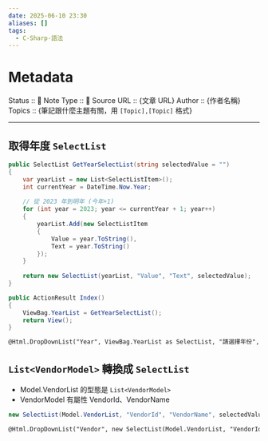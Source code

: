 ```yaml
---
date: 2025-06-10 23:30
aliases: []
tags:
  - C-Sharp-語法
---
```


# Metadata
Status :: 🌱
Note Type :: 📰
Source URL :: {文章 URL}
Author :: {作者名稱}
Topics :: {筆記跟什麼主題有關，用 `[Topic],[Topic]` 格式}

---

## 取得年度 `SelectList`

```csharp
public SelectList GetYearSelectList(string selectedValue = "")
{
    var yearList = new List<SelectListItem>();
    int currentYear = DateTime.Now.Year;
    
    // 從 2023 年到明年 (今年+1)
    for (int year = 2023; year <= currentYear + 1; year++)
    {
        yearList.Add(new SelectListItem
        {
            Value = year.ToString(),
            Text = year.ToString()
        });
    }
    
    return new SelectList(yearList, "Value", "Text", selectedValue);
}
```

```csharp
public ActionResult Index()
{
    ViewBag.YearList = GetYearSelectList();
    return View();
}
```

```html
@Html.DropDownList("Year", ViewBag.YearList as SelectList, "請選擇年份", new { @class = "form-control" })
```

## `List<VendorModel>` 轉換成 `SelectList`

- Model.VendorList 的型態是 `List<VendorModel>`
- VendorModel 有屬性 VendorId、VendorName

```csharp
new SelectList(Model.VendorList, "VendorId", "VendorName", selectedValue);
```

```html
@Html.DropDownList("Vendor", new SelectList(Model.VendorList, "VendorId", "VendorName"), "請選擇廠商", new { @class = "form-control" })
```
